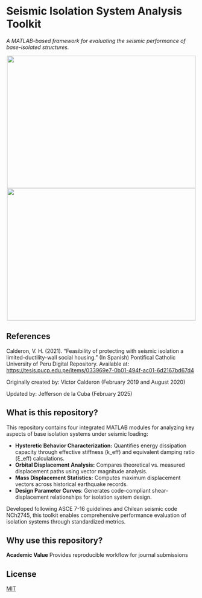 # Seismic Isolation System Analysis Toolkit

_A MATLAB-based framework for evaluating the seismic performance of base-isolated structures._

<P align = "center">
   <img src="https://github.com/user-attachments/assets/007ca4ab-6751-4e51-9758-a12a01420a84" width="500" height="350" />
   <img src="https://github.com/user-attachments/assets/c12e4e8c-7cac-4d96-9bf9-edfe174f4ba4" width="500" height="350" />

## References

Calderon, V. H. (2021). “Feasibility of protecting with seismic isolation a limited-ductility-wall social housing.” (In Spanish) Pontifical Catholic University of Peru Digital Repository. Available at: https://tesis.pucp.edu.pe/items/033969e7-0b01-494f-ac01-6d2167bd67d4

Originally created by: Victor Calderon (February 2019 and August 2020)

Updated by: Jefferson de la Cuba (February 2025)

## What is this repository?

This repository contains four integrated MATLAB modules for analyzing key aspects of base isolation systems under seismic loading:

- **Hysteretic Behavior Characterization:** Quantifies energy dissipation capacity through effective stiffness (k_eff) and equivalent damping ratio (ξ_eff) calculations.
- **Orbital Displacement Analysis:** Compares theoretical vs. measured displacement paths using vector magnitude analysis.
- **Mass Displacement Statistics:** Computes maximum displacement vectors across historical earthquake records.
- **Design Parameter Curves**: Generates code-compliant shear-displacement relationships for isolation system design.

Developed following ASCE 7-16 guidelines and Chilean seismic code NCh2745, this toolkit enables comprehensive performance evaluation of isolation systems through standardized metrics.

## Why use this repository?

**Academic Value**
Provides reproducible workflow for journal submissions

## License

[MIT](./LICENSE)